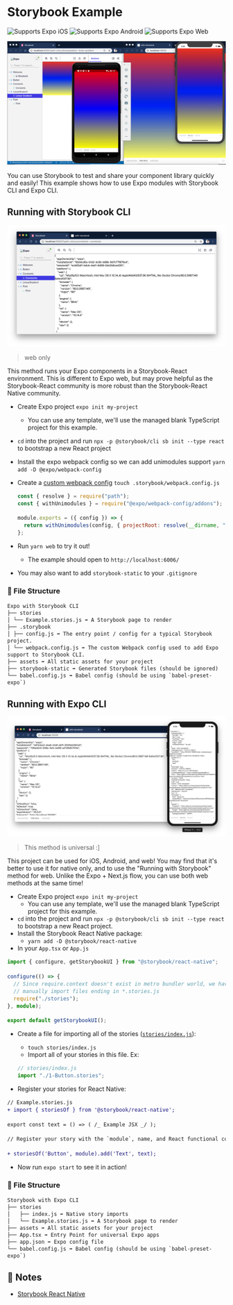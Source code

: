 # Storybook Example

<p>
  <!-- iOS -->
  <img alt="Supports Expo iOS" longdesc="Supports Expo iOS" src="https://img.shields.io/badge/iOS-4630EB.svg?style=flat-square&logo=APPLE&labelColor=999999&logoColor=fff" />
  <!-- Android -->
  <img alt="Supports Expo Android" longdesc="Supports Expo Android" src="https://img.shields.io/badge/Android-4630EB.svg?style=flat-square&logo=ANDROID&labelColor=A4C639&logoColor=fff" />
  <!-- Web -->
  <img alt="Supports Expo Web" longdesc="Supports Expo Web" src="https://img.shields.io/badge/web-4630EB.svg?style=flat-square&logo=GOOGLE-CHROME&labelColor=4285F4&logoColor=fff" />
</p>

<img alt="expo examples" src=".gh-assets/all-platforms.png">

You can use Storybook to test and share your component library quickly and easily! This example shows how to use Expo modules with Storybook CLI and Expo CLI.

## Running with Storybook CLI

![expo web with storybook-cli](.gh-assets/expo-with-storybook-cli.png "expo web with storybook-cli")

> web only

This method runs your Expo components in a Storybook-React environment. This is different to Expo web, but may prove helpful as the Storybook-React community is more robust than the Storybook-React Native community.

- Create Expo project `expo init my-project`
  - You can use any template, we'll use the managed blank TypeScript project for this example.
- `cd` into the project and run `npx -p @storybook/cli sb init --type react` to bootstrap a new React project
- Install the expo webpack config so we can add unimodules support `yarn add -D @expo/webpack-config`
- Create a [custom webpack config](/.storybook/webpack.config.js) `touch .storybook/webpack.config.js`

  ```js
  const { resolve } = require("path");
  const { withUnimodules } = require("@expo/webpack-config/addons");

  module.exports = ({ config }) => {
    return withUnimodules(config, { projectRoot: resolve(__dirname, "../") });
  };
  ```

- Run `yarn web` to try it out!
  - The example should open to `http://localhost:6006/`
- You may also want to add `storybook-static` to your `.gitignore`

### 📁 File Structure

```
Expo with Storybook CLI
├── stories
│ └── Example.stories.js ➡️ A Storybook page to render
├── .storybook
│ ├── config.js ➡️ The entry point / config for a typical Storybook project.
│ └── webpack.config.js ➡️ The custom Webpack config used to add Expo support to Storybook CLI.
├── assets ➡️ All static assets for your project
├── storybook-static ➡️ Generated Storybook files (should be ignored)
└── babel.config.js ➡️ Babel config (should be using `babel-preset-expo`)
```

## Running with Expo CLI

<img alt="storybook with expo-cli" src=".gh-assets/storybook-with-expo-cli.png">

> This method is universal :]

This project can be used for iOS, Android, and web! You may find that it's better to use it for native only, and to use the "Running with Storybook" method for web. Unlike the Expo + Next.js flow, you can use both web methods at the same time!

- Create Expo project `expo init my-project`
  - You can use any template, we'll use the managed blank TypeScript project for this example.
- `cd` into the project and run `npx -p @storybook/cli sb init --type react` to bootstrap a new React project.
- Install the Storybook React Native package:
  - `yarn add -D @storybook/react-native`
- In your `App.tsx` or `App.js`

```ts
import { configure, getStorybookUI } from "@storybook/react-native";

configure(() => {
  // Since require.context doesn't exist in metro bundler world, we have to
  // manually import files ending in *.stories.js
  require("./stories");
}, module);

export default getStorybookUI();
```

- Create a file for importing all of the stories ([`stories/index.js`](./stories/index.js)):

  - `touch stories/index.js`
  - Import all of your stories in this file. Ex:

  ```js
  // stories/index.js
  import "./1-Button.stories";
  ```

- Register your stories for React Native:

```diff
// Example.stories.js
+ import { storiesOf } from '@storybook/react-native';

export const text = () => ( /_ Example JSX _/ );

// Register your story with the `module`, name, and React functional component.

+ storiesOf('Button', module).add('Text', text);

```

- Now run `expo start` to see it in action!

### 📁 File Structure

```
Storybook with Expo CLI
├── stories
│   ├── index.js ➡️ Native story imports
│   └── Example.stories.js ➡️ A Storybook page to render
├── assets ➡️ All static assets for your project
├── App.tsx ➡️ Entry Point for universal Expo apps
├── app.json ➡️ Expo config file
└── babel.config.js ➡️ Babel config (should be using `babel-preset-expo`)
```

## 📝 Notes

- [Storybook React Native](https://storybook.js.org/docs/guides/guide-react-native/)

